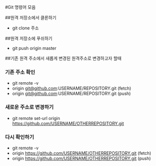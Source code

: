 #Git 명령어 모음

##원격 저장소에서 클론하기
* git clone 주소

##원격 저장소에 푸쉬하기
* git push origin master

##기존 원격 주소에서 새롭게 변경된 원격주소로 변경하고자 할때
### 기존 주소 확인
* git remote -v
* origin  git@github.com:USERNAME/REPOSITORY.git (fetch)
* origin  git@github.com:USERNAME/REPOSITORY.git (push)

### 새로운 주소로 변경하기
* git remote set-url origin https://github.com/USERNAME/OTHERREPOSITORY.git

### 다시 확인하기
* git remote -v
* origin  https://github.com/USERNAME/OTHERREPOSITORY.git (fetch)
* origin  https://github.com/USERNAME/OTHERREPOSITORY.git (push)

